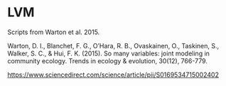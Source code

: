 # LVM
Scripts from Warton et al. 2015.

Warton, D. I., Blanchet, F. G., O’Hara, R. B., Ovaskainen, O., Taskinen, S., Walker, S. C., & Hui, F. K. (2015). So many variables: joint modeling in community ecology. Trends in ecology & evolution, 30(12), 766-779.

https://www.sciencedirect.com/science/article/pii/S0169534715002402
